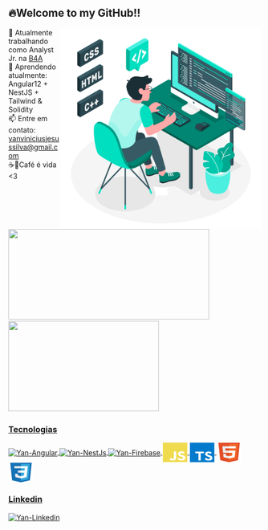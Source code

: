
<h2>🔥Welcome to my GitHub!!</h2>

<img align="right" width="400em" top="10em" src="/images/programação.png"/>

<div style="display: inline_block">
  🔭 Atualmente trabalhando como Analyst Jr. na <a href="https://b4a.com.br/" target="blank">B4A</a> <br/>
  🌱 Aprendendo atualmente: Angular12 + NestJS + Tailwind & Solidity<br/>
  📫 Entre em contato: <a href="mailTo:http://yanviniciusjesussilva@gmail.com">yanviniciusjesussilva@gmail.com</a><br/>
  ☕🖤Café é vida <3
</div>
<br/>

<div align="left">
  <a href="https://github.com/YanViniciusSilva">
  <img height="180em" width="400em" src="https://github-readme-stats.vercel.app/api?username=YanViniciusSilva&show_icons=true&theme=tokyonight&include_all_commits=true&count_private=true"/>
</div>
<div align="left">
    <img height="180em" width="300em" src="https://github-readme-stats.vercel.app/api/top-langs/?username=YanViniciusSilva&layout=compact&langs_count=7&theme=tokyonight"/>
</div>

<div style="display: inline_block">
   <h3>Tecnologias</h3>  
  <img align="center" alt="Yan-Angular" height="40" width="50" src="https://cdn.jsdelivr.net/gh/devicons/devicon/icons/angularjs/angularjs-plain.svg">
  <img align="center" alt="Yan-NestJs" height="40" width="50" src="https://cdn.jsdelivr.net/gh/devicons/devicon/icons/nestjs/nestjs-plain.svg">
  <img align="center" alt="Yan-Firebase" height="40" width="50" src="https://cdn.jsdelivr.net/gh/devicons/devicon/icons/firebase/firebase-plain.svg">
  <img align="center" alt="Yan-Js" height="40" width="50" src="https://raw.githubusercontent.com/devicons/devicon/master/icons/javascript/javascript-plain.svg">
  <img align="center" alt="Yan-Ts" height="40" width="50" src="https://raw.githubusercontent.com/devicons/devicon/master/icons/typescript/typescript-plain.svg">
  <img align="center" alt="Yan-HTML" height="40" width="50" src="https://raw.githubusercontent.com/devicons/devicon/master/icons/html5/html5-original.svg">
  <img align="center" alt="Yan-CSS" height="40" width="50" src="https://raw.githubusercontent.com/devicons/devicon/master/icons/css3/css3-original.svg">
</div>
  
<div style="display: inline_block">
 <h3>Linkedin</h3> 
 <a href="https://www.linkedin.com/in/yan-vin%C3%ADcius-jesus-silva-b1b071238/"><img align="center" alt="Yan-Linkedin" height="40" width="50"          src="https://cdn.jsdelivr.net/gh/devicons/devicon/icons/linkedin/linkedin-original.svg"></a>
</div>
  
